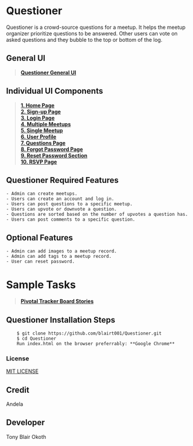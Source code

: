 # Questioner
Questioner is a crowd-source questions for a meetup. It helps the meetup organizer prioritize questions to be answered. Other users can vote on asked questions and they bubble to the top or bottom of the log.

## General UI
> **[Questioner General UI](https://blairt001.github.io/Questioner/UI)**

## Individual UI Components
> **[1. Home Page](https://blairt001.github.io/Questioner/UI/index.html)**<br />
> **[2. Sign-up Page](https://blairt001.github.io/Questioner/UI/sign-up.html)**<br />
> **[3. Login Page](https://blairt001.github.io/Questioner/UI/login.html)**<br />
> **[4. Multiple Meetups](https://blairt001.github.io/Questioner/UI/meetups.html)**<br />
> **[5. Single Meetup](https://blairt001.github.io/Questioner/UI/meetup.html)**<br />
> **[6. User Profile](https://blairt001.github.io/Questioner/UI/user-profile.html)**<br />
> **[7. Questions Page](https://blairt001.github.io/Questioner/UI/questions.html)**<br />
> **[8. Forgot Password Page](https://blairt001.github.io/Questioner/UI/forgot-pass.html)**<br />
> **[9. Reset Password Section](https://blairt001.github.io/Questioner/UI/password-reset.html)**<br />
> **[10. RSVP Page](https://blairt001.github.io/Questioner/UI/rsvp.html)**<br />


## Questioner Required Features
    - Admin can create meetups.
    - Users can create an account and log in.
    - Users can post questions to a specific meetup.
    - Users can upvote or downvote a question.
    - Questions are sorted based on the number of upvotes a question has.
    - Users can post comments to a specific question.

## Optional Features
    - Admin can add images to a meetup record.
    - Admin can add tags to a meetup record.
    - User can reset password.


#  Sample Tasks
 
 >  **[Pivotal Tracker Board Stories](https://www.pivotaltracker.com/n/projects/2235680)**

## Questioner Installation Steps
```
    $ git clone https://github.com/blairt001/Questioner.git
    $ cd Questioner
    Run index.html on the browser preferrably: **Google Chrome**
```
 

### License
[MIT LICENSE](https://github.com/blairt001/Questioner/blob/gh-pages/LICENSE)

## Credit
Andela

## Developer
Tony Blair Okoth